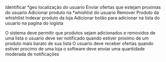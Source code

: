 Identificar *geo localização do usuario
Enviar ofertas que estejam proximas do usuario
Adicionar produto na *whishlist do usuario
Remover Produto da whishilist
Indexar produto da loja
Adicionar botão para adicionar na lista do usuario na pagina do logista

O sistema deve permitir
que produtos sejam adicionados e removidos de uma lista
o usuario deve ser notificado quando estiver proximo de um produto mais barato de sua lista
O usuario deve receber ofertas quando estiver procimo de uma loja
o software deve enviar uma quantidade moderada de notificações
